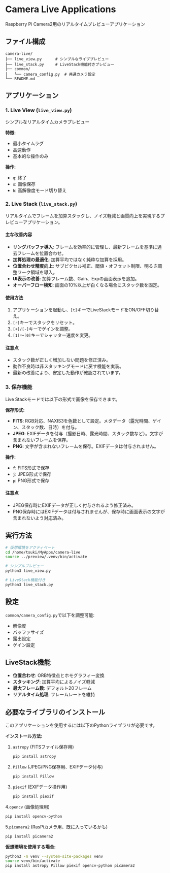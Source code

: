 # Camera Live Applications

Raspberry Pi Camera2用のリアルタイムプレビューアプリケーション

## ファイル構成

```
camera-live/
├── live_view.py      # シンプルなライブプレビュー
├── live_stack.py     # LiveStack機能付きプレビュー
├── common/
│   └── camera_config.py  # 共通カメラ設定
└── README.md
```

## アプリケーション

### 1. Live View (`live_view.py`)
シンプルなリアルタイムカメラプレビュー

**特徴:**
- 最小タイムラグ
- 高速動作
- 基本的な操作のみ

**操作:**
- `q`: 終了
- `s`: 画像保存
- `h`: 高解像度モード切り替え

### 2. Live Stack (`live_stack.py`)
リアルタイムでフレームを加算スタックし、ノイズ軽減と画質向上を実現するプレビューアプリケーション。

#### 主な改善内容
- **リングバッファ導入**: フレームを効率的に管理し、最新フレームを基準に過去フレームを位置合わせ。
- **加算処理の最適化**: 加算平均ではなく純粋な加算を採用。
- **位置合わせ精度向上**: サブピクセル補正、閾値・オフセット制限、明るさ調整ワーク領域を導入。
- **UI表示の改善**: 加算フレーム数、Gain、Expの画面表示を追加。
- **オーバーフロー検知**: 画面の10%以上が白くなる場合にスタック数を固定。

#### 使用方法
1. アプリケーションを起動し、`[t]`キーでLiveStackモードをON/OFF切り替え。
2. `[r]`キーでスタックをリセット。
3. `[+]/[-]`キーでゲインを調整。
4. `[1]`〜`[0]`キーでシャッター速度を変更。

#### 注意点
- スタック数が正しく増加しない問題を修正済み。
- 動作不良時は非スタッキングモードに戻す機能を実装。
- 最新の改善により、安定した動作が確認されています。

### 3. 保存機能
Live Stackモードでは以下の形式で画像を保存できます。

**保存形式:**
- **FITS**: RGB対応、NAXIS3を色数として設定。メタデータ（露光時間、ゲイン、スタック数、日時）を付与。
- **JPEG**: EXIFデータを付与（撮影日時、露光時間、スタック数など）。文字が含まれないフレームを保存。
- **PNG**: 文字が含まれないフレームを保存。EXIFデータは付与されません。

**操作:**
- `f`: FITS形式で保存
- `j`: JPEG形式で保存
- `p`: PNG形式で保存

#### 注意点
- JPEG保存時にEXIFデータが正しく付与されるよう修正済み。
- PNG保存時にはEXIFデータは付与されませんが、保存時に画面表示の文字が含まれないよう対応済み。

## 実行方法

```bash
# 仮想環境をアクティベート
cd /home/tsuki/MyApps/camera-live
source ../preview/.venv/bin/activate

# シンプルプレビュー
python3 live_view.py

# LiveStack機能付き
python3 live_stack.py
```

## 設定

`common/camera_config.py`で以下を調整可能:
- 解像度
- バッファサイズ
- 露出設定
- ゲイン設定

## LiveStack機能

- **位置合わせ**: ORB特徴点とホモグラフィー変換
- **スタッキング**: 加算平均によるノイズ軽減
- **最大フレーム数**: デフォルト20フレーム
- **リアルタイム処理**: フレームレートを維持

## 必要なライブラリのインストール

このアプリケーションを使用するには以下のPythonライブラリが必要です。

**インストール方法:**

1. `astropy` (FITSファイル保存用)
   ```bash
   pip install astropy
   ```

2. `Pillow` (JPEG/PNG保存用、EXIFデータ付与)
   ```bash
   pip install Pillow
   ```

3. `piexif` (EXIFデータ操作用)
   ```bash
   pip install piexif
   ```

4.`opencv`  (画像処理用)
   ```bash
   pip install opencv-python
   ```

5.`picamera2`  (RasPiカメラ用、既に入っているかも)
   ```bash
   pip install picamera2
   ```

**仮想環境を使用する場合:**
```bash
python3 -m venv --system-site-packages venv
source venv/bin/activate
pip install astropy Pillow piexif opencv-python picamera2
```
